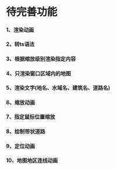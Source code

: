 # 待完善功能
#### 1、渲染动画
#### 2、转ts语法
#### 3、根据缩放级别渲染指定内容
#### 4、只渲染窗口区域内的地图
#### 5、渲染文字(地名、水域名、建筑名、道路名)
#### 6、缩放动画
#### 7、指定鼠标位置缩放
#### 8、绘制带状道路
#### 9、定位动画
#### 10、地图地区连线动画
